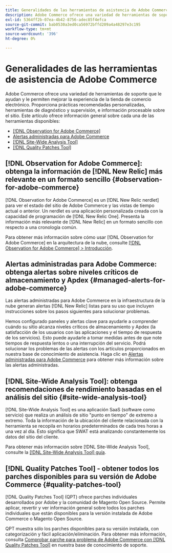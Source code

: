 ```yaml
---
title: Generalidades de las herramientas de asistencia de Adobe Commerce
description: Adobe Commerce ofrece una variedad de herramientas de soporte que le ayudan y le permiten mejorar la experiencia de la tienda de comercio electrónico.
exl-id: 5364ff2b-07ea-4b42-8756-adec85f4efca
source-git-commit: bab0530a3ed0ca56972bffd209a4a48297e3c195
workflow-type: tm+mt
source-wordcount: '396'
ht-degree: 0%

---
```


# Generalidades de las herramientas de asistencia de Adobe Commerce

Adobe Commerce ofrece una variedad de herramientas de soporte que le ayudan y le permiten mejorar la experiencia de la tienda de comercio electrónico.
Proporciona prácticas recomendadas personalizadas, herramientas de diagnóstico y supervisión, e información procesable sobre el sitio.
Este artículo ofrece información general sobre cada una de las herramientas disponibles:

* [[!DNL Observation for Adobe Commerce]](#observation-for-adobe-commerce)
* [Alertas administradas para Adobe Commerce](#managed-alerts-for-adobe-commerce)
* [[!DNL Site-Wide Analysis Tool]](#site-wide-analysis-tool)
* [[!DNL Quality Patches Tool]](#quality-patches-tool)

## [!DNL Observation for Adobe Commerce]: obtenga la información de [!DNL New Relic] más relevante en un formato sencillo {#observation-for-adobe-commerce}

[!DNL Observation for Adobe Commerce] es un [!DNL New Relic nerdlet] para ver el estado del sitio de Adobe Commerce y las vistas de tiempo actual o anterior. Un nerdlet es una aplicación personalizada creada con la capacidad de programación de [!DNL New Relic One]. Presenta la información más relevante de [!DNL New Relic] en un formato sencillo con respecto a una cronología común.

Para obtener más información sobre cómo usar [!DNL Observation for Adobe Commerce] en la arquitectura de la nube, consulte [[!DNL Observation for Adobe Commerce] > Introducción](https://experienceleague.adobe.com/docs/commerce-operations/tools/observation-for-adobe-commerce/intro.html).

## Alertas administradas para Adobe Commerce: obtenga alertas sobre niveles críticos de almacenamiento y Apdex  {#managed-alerts-for-adobe-commerce}

Las alertas administradas para Adobe Commerce en la infraestructura de la nube generan alertas [!DNL New Relic] listas para su uso que incluyen instrucciones sobre los pasos siguientes para solucionar problemas.

Hemos configurado paneles y alertas clave para ayudarle a comprender cuándo su sitio alcanza niveles críticos de almacenamiento y Apdex (la satisfacción de los usuarios con las aplicaciones y el tiempo de respuesta de los servicios). Esto puede ayudarle a tomar medidas antes de que note tiempos de respuesta lentos o una interrupción del servicio. Podrá solucionar los problemas de las alertas con los artículos proporcionados en nuestra base de conocimiento de asistencia. Haga clic en [Alertas administradas para Adobe Commerce](https://experienceleague.adobe.com/en/docs/commerce-operations/tools/managed-alerts-for-adobe-commerce/managed-alerts-for-magento-commerce) para obtener más información sobre las alertas administradas.


## [!DNL Site-Wide Analysis Tool]: obtenga recomendaciones de rendimiento basadas en el análisis del sitio {#site-wide-analysis-tool}

[!DNL Site-Wide Analysis Tool] es una aplicación SaaS (software como servicio) que realiza un análisis de sitio &quot;punto en tiempo&quot; de extremo a extremo. Toda la información de la ubicación del cliente relacionada con la herramienta se recopila en horarios predeterminados de cada tres horas a una vez al día. Esto significa que SWAT está analizando constantemente los datos del sitio del cliente.

Para obtener más información sobre [!DNL Site-Wide Analysis Tool], consulte la [[!DNL Site-Wide Analysis Tool] guía](https://experienceleague.adobe.com/docs/commerce-operations/tools/site-wide-analysis-tool/intro.html).

## [!DNL Quality Patches Tool] - obtener todos los parches disponibles para su versión de Adobe Commerce {#quality-patches-tool}

[!DNL Quality Patches Tool] (QPT) ofrece parches individuales desarrollados por Adobe y la comunidad de Magento Open Source. Permite aplicar, revertir y ver información general sobre todos los parches individuales que están disponibles para la versión instalada de Adobe Commerce o Magento Open Source.

QPT muestra sólo los parches disponibles para su versión instalada, con categorización y fácil aplicación/eliminación. Para obtener más información, consulta [Comprobar parche para problema de Adobe Commerce con [!DNL Quality Patches Tool]](https://experienceleague.adobe.com/en/docs/commerce-operations/tools/quality-patches-tool/check-patch-for-magento-issue-with-magento-quality-patches) en nuestra base de conocimiento de soporte.

